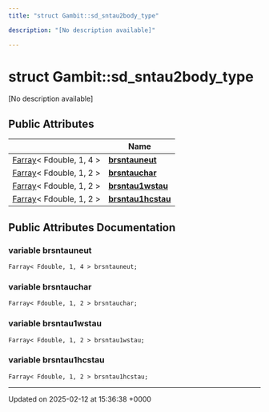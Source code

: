 ```yaml
---
title: "struct Gambit::sd_sntau2body_type"

description: "[No description available]"

---
```


# struct Gambit::sd_sntau2body_type



[No description available]

## Public Attributes

|                | Name           |
| -------------- | -------------- |
| [Farray](/documentation/code/classes/classgambit_1_1farray/)< Fdouble, 1, 4 > | **[brsntauneut](/documentation/code/classes/structgambit_1_1sd__sntau2body__type/#variable-brsntauneut)**  |
| [Farray](/documentation/code/classes/classgambit_1_1farray/)< Fdouble, 1, 2 > | **[brsntauchar](/documentation/code/classes/structgambit_1_1sd__sntau2body__type/#variable-brsntauchar)**  |
| [Farray](/documentation/code/classes/classgambit_1_1farray/)< Fdouble, 1, 2 > | **[brsntau1wstau](/documentation/code/classes/structgambit_1_1sd__sntau2body__type/#variable-brsntau1wstau)**  |
| [Farray](/documentation/code/classes/classgambit_1_1farray/)< Fdouble, 1, 2 > | **[brsntau1hcstau](/documentation/code/classes/structgambit_1_1sd__sntau2body__type/#variable-brsntau1hcstau)**  |

## Public Attributes Documentation

### variable brsntauneut

```
Farray< Fdouble, 1, 4 > brsntauneut;
```


### variable brsntauchar

```
Farray< Fdouble, 1, 2 > brsntauchar;
```


### variable brsntau1wstau

```
Farray< Fdouble, 1, 2 > brsntau1wstau;
```


### variable brsntau1hcstau

```
Farray< Fdouble, 1, 2 > brsntau1hcstau;
```


-------------------------------

Updated on 2025-02-12 at 15:36:38 +0000